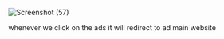 ![Screenshot (57)](https://user-images.githubusercontent.com/79981696/152880226-64771dd2-32b7-4495-92e8-ae676ec85cee.png)

whenever we click on the ads it will redirect to ad main website
